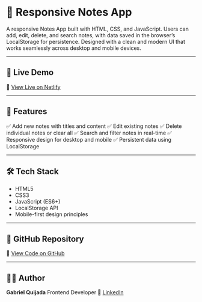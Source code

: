 # 📝 Responsive Notes App

A responsive Notes App built with HTML, CSS, and JavaScript. Users can add, edit, delete, and search notes, with data saved in the browser’s LocalStorage for persistence. Designed with a clean and modern UI that works seamlessly across desktop and mobile devices.

---

## 🚀 Live Demo
🔗 [View Live on Netlify](https://responsive-notes-app.netlify.app/) 

---

## 📂 Features
✅ Add new notes with titles and content 
✅ Edit existing notes 
✅ Delete individual notes or clear all 
✅ Search and filter notes in real-time 
✅ Responsive design for desktop and mobile 
✅ Persistent data using LocalStorage 

---

## 🛠 Tech Stack
- HTML5
- CSS3
- JavaScript (ES6+)
- LocalStorage API
- Mobile-first design principles

---

## 📎 GitHub Repository
🔗 [View Code on GitHub](https://github.com/gabogql2004/notes-app)

---

## 👩‍💻 Author
**Gabriel Quijada** 
Frontend Developer
🔗 [LinkedIn](https://www.linkedin.com/in/gabriel-quijada-a8a131362/)
